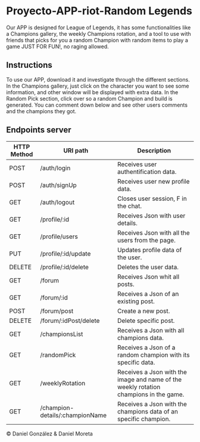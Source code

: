# Proyecto-APP-riot-Random Legends

Our APP is designed for League of Legends, it has some functionalities like a Champions gallery, the weekly Champions rotation, and a tool to use with friends that picks for you a random Champion with random items to play a game JUST FOR FUN!, no raging allowed.

## Instructions
To use our APP, download it and investigate through the different sections.
In the Champions gallery, just click on the character you want to see some information, and other window will be displayed with extra data.
In the Random Pick section, click over so a random Champion and build is generated. You can comment down below and see other users comments and the champions they got.

## Endpoints server

| HTTP Method 	| URI path      	| Description                                    	
|-------------	|---------------	|------------------------------------------------
| POST         	| /auth/login 	    | Receives user authentification data.	| 
| POST        	| /auth/signUp 	    | Receives user new profile data.	|
| GET         	| /auth/logout 	    | Closes user session, F in the chat.|
| GET         	| /profile/:id 	    | Receives Json with user details. | 
| GET         	| /profile/users 	    | Receives Json with all the users from the page. | 
| PUT         	| /profile/:id/update | Updates profile data of the user.	| 
| DELETE        | /profile/:id/delete | Deletes the user data. 	|
| GET         	| /forum 	        | Receives Json whit all posts.	|
| GET         	| /forum/:id 	    | Receives a Json of an existing post. 	|
| POST         	| /forum/post 	    | Create a new post. 	|
| DELETE        | /forum/:idPost/delete | Delete specific post.	|
| GET         	| /championsList | Receives a Json with all champions data. 	|
| GET         	| /randomPick 	| Receives a Json of a random champion with its specific data. 	|
| GET         	| /weeklyRotation 	| Receives a Json with the image and name of the weekly rotation champions in the game. 	|
| GET         	| /champion-details/:championName | Receives a Json with the champions data of an specific champion.	|

 © Daniel González & Daniel Moreta
